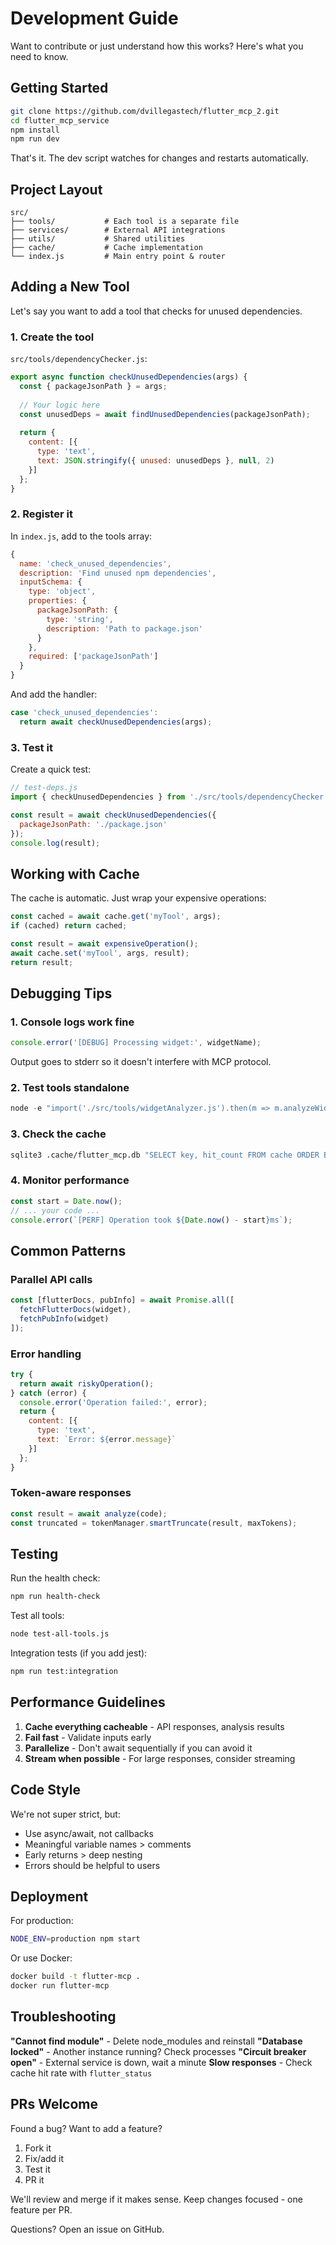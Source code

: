 # Development Guide

Want to contribute or just understand how this works? Here's what you need to know.

## Getting Started

```bash
git clone https://github.com/dvillegastech/flutter_mcp_2.git
cd flutter_mcp_service
npm install
npm run dev
```

That's it. The dev script watches for changes and restarts automatically.

## Project Layout

```
src/
├── tools/           # Each tool is a separate file
├── services/        # External API integrations  
├── utils/           # Shared utilities
├── cache/           # Cache implementation
└── index.js         # Main entry point & router
```

## Adding a New Tool

Let's say you want to add a tool that checks for unused dependencies.

### 1. Create the tool

`src/tools/dependencyChecker.js`:
```javascript
export async function checkUnusedDependencies(args) {
  const { packageJsonPath } = args;
  
  // Your logic here
  const unusedDeps = await findUnusedDependencies(packageJsonPath);
  
  return {
    content: [{
      type: 'text',
      text: JSON.stringify({ unused: unusedDeps }, null, 2)
    }]
  };
}
```

### 2. Register it

In `index.js`, add to the tools array:
```javascript
{
  name: 'check_unused_dependencies',
  description: 'Find unused npm dependencies',
  inputSchema: {
    type: 'object',
    properties: {
      packageJsonPath: {
        type: 'string',
        description: 'Path to package.json'
      }
    },
    required: ['packageJsonPath']
  }
}
```

And add the handler:
```javascript
case 'check_unused_dependencies':
  return await checkUnusedDependencies(args);
```

### 3. Test it

Create a quick test:
```javascript
// test-deps.js
import { checkUnusedDependencies } from './src/tools/dependencyChecker.js';

const result = await checkUnusedDependencies({
  packageJsonPath: './package.json'
});
console.log(result);
```

## Working with Cache

The cache is automatic. Just wrap your expensive operations:

```javascript
const cached = await cache.get('myTool', args);
if (cached) return cached;

const result = await expensiveOperation();
await cache.set('myTool', args, result);
return result;
```

## Debugging Tips

### 1. Console logs work fine
```javascript
console.error('[DEBUG] Processing widget:', widgetName);
```
Output goes to stderr so it doesn't interfere with MCP protocol.

### 2. Test tools standalone
```javascript
node -e "import('./src/tools/widgetAnalyzer.js').then(m => m.analyzeWidget({widgetCode: 'Container()'}).then(console.log))"
```

### 3. Check the cache
```bash
sqlite3 .cache/flutter_mcp.db "SELECT key, hit_count FROM cache ORDER BY hit_count DESC LIMIT 10;"
```

### 4. Monitor performance
```javascript
const start = Date.now();
// ... your code ...
console.error(`[PERF] Operation took ${Date.now() - start}ms`);
```

## Common Patterns

### Parallel API calls
```javascript
const [flutterDocs, pubInfo] = await Promise.all([
  fetchFlutterDocs(widget),
  fetchPubInfo(widget)
]);
```

### Error handling
```javascript
try {
  return await riskyOperation();
} catch (error) {
  console.error('Operation failed:', error);
  return {
    content: [{
      type: 'text',
      text: `Error: ${error.message}`
    }]
  };
}
```

### Token-aware responses
```javascript
const result = await analyze(code);
const truncated = tokenManager.smartTruncate(result, maxTokens);
```

## Testing

Run the health check:
```bash
npm run health-check
```

Test all tools:
```bash
node test-all-tools.js
```

Integration tests (if you add jest):
```bash
npm run test:integration
```

## Performance Guidelines

1. **Cache everything cacheable** - API responses, analysis results
2. **Fail fast** - Validate inputs early
3. **Parallelize** - Don't await sequentially if you can avoid it
4. **Stream when possible** - For large responses, consider streaming

## Code Style

We're not super strict, but:
- Use async/await, not callbacks
- Meaningful variable names > comments
- Early returns > deep nesting
- Errors should be helpful to users

## Deployment

For production:
```bash
NODE_ENV=production npm start
```

Or use Docker:
```bash
docker build -t flutter-mcp .
docker run flutter-mcp
```

## Troubleshooting

**"Cannot find module"** - Delete node_modules and reinstall
**"Database locked"** - Another instance running? Check processes
**"Circuit breaker open"** - External service is down, wait a minute
**Slow responses** - Check cache hit rate with `flutter_status`

## PRs Welcome

Found a bug? Want to add a feature? 
1. Fork it
2. Fix/add it
3. Test it
4. PR it

We'll review and merge if it makes sense. Keep changes focused - one feature per PR.

Questions? Open an issue on GitHub.